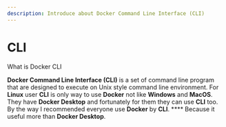 ```yaml
---
description: Introduce about Docker Command Line Interface (CLI)
---
```


# CLI

What is Docker CLI

**Docker Command Line Interface (CLI)** is a set of command line program that are designed to execute on Unix style command line environment. For **Linux** user **CLI** is only way to use **Docker** not like **Windows** and **MacOS**. They have **Docker Desktop** and fortunately for them they can use **CLI** too. By the way I recommended everyone use **Docker** by **CLI**. **** Because it useful more than **Docker Desktop**.
